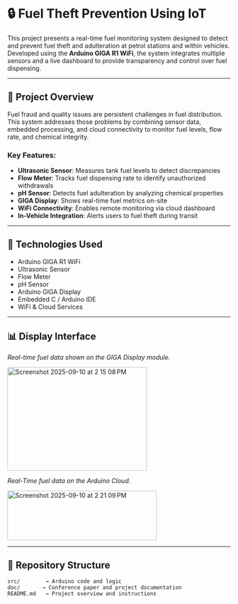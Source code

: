 # 🔒 Fuel Theft Prevention Using IoT

This project presents a real-time fuel monitoring system designed to detect and prevent fuel theft and adulteration at petrol stations and within vehicles. Developed using the **Arduino GIGA R1 WiFi**, the system integrates multiple sensors and a live dashboard to provide transparency and control over fuel dispensing.

---

## 📌 Project Overview

Fuel fraud and quality issues are persistent challenges in fuel distribution. This system addresses those problems by combining sensor data, embedded processing, and cloud connectivity to monitor fuel levels, flow rate, and chemical integrity.

### Key Features:
- **Ultrasonic Sensor**: Measures tank fuel levels to detect discrepancies  
- **Flow Meter**: Tracks fuel dispensing rate to identify unauthorized withdrawals  
- **pH Sensor**: Detects fuel adulteration by analyzing chemical properties  
- **GIGA Display**: Shows real-time fuel metrics on-site  
- **WiFi Connectivity**: Enables remote monitoring via cloud dashboard  
- **In-Vehicle Integration**: Alerts users to fuel theft during transit

---

## 🧰 Technologies Used

- Arduino GIGA R1 WiFi  
- Ultrasonic Sensor  
- Flow Meter  
- pH Sensor  
- Arduino GIGA Display  
- Embedded C / Arduino IDE  
- WiFi & Cloud Services

---


## 📊 Display Interface

*Real-time fuel data shown on the GIGA Display module.*


<img width="315" height="234" alt="Screenshot 2025-09-10 at 2 15 08 PM" src="https://github.com/user-attachments/assets/2477a61c-dfb7-492c-8897-f82beb049901" />


*Real-Time fuel data on the Arduino Cloud.*


<img width="337" height="112" alt="Screenshot 2025-09-10 at 2 21 09 PM" src="https://github.com/user-attachments/assets/99a10e5d-0a33-48ea-b756-2ea54bf2877a" />

---

## 📁 Repository Structure

```plaintext
src/        → Arduino code and logic  
doc/       → Conference paper and project documentation  
README.md   → Project overview and instructions
